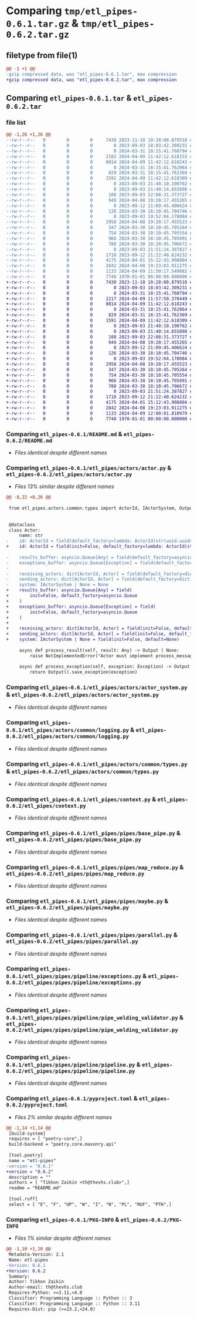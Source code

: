 # Comparing `tmp/etl_pipes-0.6.1.tar.gz` & `tmp/etl_pipes-0.6.2.tar.gz`

## filetype from file(1)

```diff
@@ -1 +1 @@
-gzip compressed data, was "etl_pipes-0.6.1.tar", max compression
+gzip compressed data, was "etl_pipes-0.6.2.tar", max compression
```

## Comparing `etl_pipes-0.6.1.tar` & `etl_pipes-0.6.2.tar`

### file list

```diff
@@ -1,26 +1,26 @@
--rw-r--r--   0        0        0     7430 2023-11-18 10:28:00.879518 etl_pipes-0.6.1/README.md
--rw-r--r--   0        0        0        0 2023-09-03 18:03:42.309231 etl_pipes-0.6.1/etl_pipes/__init__.py
--rw-r--r--   0        0        0        0 2024-03-31 18:15:41.760794 etl_pipes-0.6.1/etl_pipes/actors/__init__.py
--rw-r--r--   0        0        0     2102 2024-04-09 11:42:12.618153 etl_pipes-0.6.1/etl_pipes/actors/actor.py
--rw-r--r--   0        0        0     8014 2024-04-09 11:42:12.618243 etl_pipes-0.6.1/etl_pipes/actors/actor_system.py
--rw-r--r--   0        0        0        0 2024-03-31 18:15:41.762064 etl_pipes-0.6.1/etl_pipes/actors/common/__init__.py
--rw-r--r--   0        0        0      829 2024-03-31 18:15:41.762369 etl_pipes-0.6.1/etl_pipes/actors/common/logging.py
--rw-r--r--   0        0        0     1591 2024-04-09 11:42:12.618309 etl_pipes-0.6.1/etl_pipes/actors/common/types.py
--rw-r--r--   0        0        0        0 2023-09-03 21:40:10.190762 etl_pipes-0.6.1/etl_pipes/common/__init__.py
--rw-r--r--   0        0        0        0 2023-09-03 21:40:14.655898 etl_pipes-0.6.1/etl_pipes/common/utils/__init__.py
--rw-r--r--   0        0        0      108 2023-09-03 22:08:31.373727 etl_pipes-0.6.1/etl_pipes/common/utils/type_hints.py
--rw-r--r--   0        0        0      949 2024-04-08 19:20:17.455265 etl_pipes-0.6.1/etl_pipes/context.py
--rw-r--r--   0        0        0        0 2023-09-12 21:09:45.406624 etl_pipes-0.6.1/etl_pipes/domain/__init__.py
--rw-r--r--   0        0        0      126 2024-03-30 18:10:45.704746 etl_pipes-0.6.1/etl_pipes/domain/types.py
--rw-r--r--   0        0        0        0 2023-09-03 19:52:04.178084 etl_pipes-0.6.1/etl_pipes/pipes/__init__.py
--rw-r--r--   0        0        0     2958 2024-04-08 19:20:17.455523 etl_pipes-0.6.1/etl_pipes/pipes/base_pipe.py
--rw-r--r--   0        0        0      347 2024-03-30 18:10:45.705264 etl_pipes-0.6.1/etl_pipes/pipes/broadcast_parallel.py
--rw-r--r--   0        0        0      754 2024-03-30 18:10:45.705554 etl_pipes-0.6.1/etl_pipes/pipes/map_reduce.py
--rw-r--r--   0        0        0      966 2024-03-30 18:10:45.705891 etl_pipes-0.6.1/etl_pipes/pipes/maybe.py
--rw-r--r--   0        0        0      780 2024-03-30 18:10:45.706672 etl_pipes-0.6.1/etl_pipes/pipes/parallel.py
--rw-r--r--   0        0        0        0 2023-09-03 21:51:24.387827 etl_pipes-0.6.1/etl_pipes/pipes/pipeline/__init__.py
--rw-r--r--   0        0        0     1718 2023-09-12 21:22:40.624232 etl_pipes-0.6.1/etl_pipes/pipes/pipeline/exceptions.py
--rw-r--r--   0        0        0     4175 2024-04-01 15:12:43.908804 etl_pipes-0.6.1/etl_pipes/pipes/pipeline/pipe_welding_validator.py
--rw-r--r--   0        0        0     2042 2024-04-08 19:23:03.911275 etl_pipes-0.6.1/etl_pipes/pipes/pipeline/pipeline.py
--rw-r--r--   0        0        0     1133 2024-04-09 11:50:17.549882 etl_pipes-0.6.1/pyproject.toml
--rw-r--r--   0        0        0     7748 1970-01-01 00:00:00.000000 etl_pipes-0.6.1/PKG-INFO
+-rw-r--r--   0        0        0     7430 2023-11-18 10:28:00.879518 etl_pipes-0.6.2/README.md
+-rw-r--r--   0        0        0        0 2023-09-03 18:03:42.309231 etl_pipes-0.6.2/etl_pipes/__init__.py
+-rw-r--r--   0        0        0        0 2024-03-31 18:15:41.760794 etl_pipes-0.6.2/etl_pipes/actors/__init__.py
+-rw-r--r--   0        0        0     2217 2024-04-09 11:57:50.370449 etl_pipes-0.6.2/etl_pipes/actors/actor.py
+-rw-r--r--   0        0        0     8014 2024-04-09 11:42:12.618243 etl_pipes-0.6.2/etl_pipes/actors/actor_system.py
+-rw-r--r--   0        0        0        0 2024-03-31 18:15:41.762064 etl_pipes-0.6.2/etl_pipes/actors/common/__init__.py
+-rw-r--r--   0        0        0      829 2024-03-31 18:15:41.762369 etl_pipes-0.6.2/etl_pipes/actors/common/logging.py
+-rw-r--r--   0        0        0     1591 2024-04-09 11:42:12.618309 etl_pipes-0.6.2/etl_pipes/actors/common/types.py
+-rw-r--r--   0        0        0        0 2023-09-03 21:40:10.190762 etl_pipes-0.6.2/etl_pipes/common/__init__.py
+-rw-r--r--   0        0        0        0 2023-09-03 21:40:14.655898 etl_pipes-0.6.2/etl_pipes/common/utils/__init__.py
+-rw-r--r--   0        0        0      108 2023-09-03 22:08:31.373727 etl_pipes-0.6.2/etl_pipes/common/utils/type_hints.py
+-rw-r--r--   0        0        0      949 2024-04-08 19:20:17.455265 etl_pipes-0.6.2/etl_pipes/context.py
+-rw-r--r--   0        0        0        0 2023-09-12 21:09:45.406624 etl_pipes-0.6.2/etl_pipes/domain/__init__.py
+-rw-r--r--   0        0        0      126 2024-03-30 18:10:45.704746 etl_pipes-0.6.2/etl_pipes/domain/types.py
+-rw-r--r--   0        0        0        0 2023-09-03 19:52:04.178084 etl_pipes-0.6.2/etl_pipes/pipes/__init__.py
+-rw-r--r--   0        0        0     2958 2024-04-08 19:20:17.455523 etl_pipes-0.6.2/etl_pipes/pipes/base_pipe.py
+-rw-r--r--   0        0        0      347 2024-03-30 18:10:45.705264 etl_pipes-0.6.2/etl_pipes/pipes/broadcast_parallel.py
+-rw-r--r--   0        0        0      754 2024-03-30 18:10:45.705554 etl_pipes-0.6.2/etl_pipes/pipes/map_reduce.py
+-rw-r--r--   0        0        0      966 2024-03-30 18:10:45.705891 etl_pipes-0.6.2/etl_pipes/pipes/maybe.py
+-rw-r--r--   0        0        0      780 2024-03-30 18:10:45.706672 etl_pipes-0.6.2/etl_pipes/pipes/parallel.py
+-rw-r--r--   0        0        0        0 2023-09-03 21:51:24.387827 etl_pipes-0.6.2/etl_pipes/pipes/pipeline/__init__.py
+-rw-r--r--   0        0        0     1718 2023-09-12 21:22:40.624232 etl_pipes-0.6.2/etl_pipes/pipes/pipeline/exceptions.py
+-rw-r--r--   0        0        0     4175 2024-04-01 15:12:43.908804 etl_pipes-0.6.2/etl_pipes/pipes/pipeline/pipe_welding_validator.py
+-rw-r--r--   0        0        0     2042 2024-04-08 19:23:03.911275 etl_pipes-0.6.2/etl_pipes/pipes/pipeline/pipeline.py
+-rw-r--r--   0        0        0     1133 2024-04-09 12:00:01.810979 etl_pipes-0.6.2/pyproject.toml
+-rw-r--r--   0        0        0     7748 1970-01-01 00:00:00.000000 etl_pipes-0.6.2/PKG-INFO
```

### Comparing `etl_pipes-0.6.1/README.md` & `etl_pipes-0.6.2/README.md`

 * *Files identical despite different names*

### Comparing `etl_pipes-0.6.1/etl_pipes/actors/actor.py` & `etl_pipes-0.6.2/etl_pipes/actors/actor.py`

 * *Files 13% similar despite different names*

```diff
@@ -8,22 +8,26 @@
 
 from etl_pipes.actors.common.types import ActorId, IActorSystem, Output
 
 
 @dataclass
 class Actor:
     name: str
-    id: ActorId = field(default_factory=lambda: ActorId(str(uuid.uuid4())))
+    id: ActorId = field(init=False, default_factory=lambda: ActorId(str(uuid.uuid4())))
 
-    results_buffer: asyncio.Queue[Any] = field(default_factory=asyncio.Queue)
-    exceptions_buffer: asyncio.Queue[Exception] = field(default_factory=asyncio.Queue)
-
-    receiving_actors: dict[ActorId, Actor] = field(default_factory=dict)
-    sending_actors: dict[ActorId, Actor] = field(default_factory=dict)
-    system: IActorSystem | None = None
+    results_buffer: asyncio.Queue[Any] = field(
+        init=False, default_factory=asyncio.Queue
+    )
+    exceptions_buffer: asyncio.Queue[Exception] = field(
+        init=False, default_factory=asyncio.Queue
+    )
+
+    receiving_actors: dict[ActorId, Actor] = field(init=False, default_factory=dict)
+    sending_actors: dict[ActorId, Actor] = field(init=False, default_factory=dict)
+    system: IActorSystem | None = field(init=False, default=None)
 
     async def process_result(self, result: Any) -> Output | None:
         raise NotImplementedError("Actor must implement process_message method")
 
     async def process_exception(self, exception: Exception) -> Output | None:
         return Output().save_exception(exception)
```

### Comparing `etl_pipes-0.6.1/etl_pipes/actors/actor_system.py` & `etl_pipes-0.6.2/etl_pipes/actors/actor_system.py`

 * *Files identical despite different names*

### Comparing `etl_pipes-0.6.1/etl_pipes/actors/common/logging.py` & `etl_pipes-0.6.2/etl_pipes/actors/common/logging.py`

 * *Files identical despite different names*

### Comparing `etl_pipes-0.6.1/etl_pipes/actors/common/types.py` & `etl_pipes-0.6.2/etl_pipes/actors/common/types.py`

 * *Files identical despite different names*

### Comparing `etl_pipes-0.6.1/etl_pipes/context.py` & `etl_pipes-0.6.2/etl_pipes/context.py`

 * *Files identical despite different names*

### Comparing `etl_pipes-0.6.1/etl_pipes/pipes/base_pipe.py` & `etl_pipes-0.6.2/etl_pipes/pipes/base_pipe.py`

 * *Files identical despite different names*

### Comparing `etl_pipes-0.6.1/etl_pipes/pipes/map_reduce.py` & `etl_pipes-0.6.2/etl_pipes/pipes/map_reduce.py`

 * *Files identical despite different names*

### Comparing `etl_pipes-0.6.1/etl_pipes/pipes/maybe.py` & `etl_pipes-0.6.2/etl_pipes/pipes/maybe.py`

 * *Files identical despite different names*

### Comparing `etl_pipes-0.6.1/etl_pipes/pipes/parallel.py` & `etl_pipes-0.6.2/etl_pipes/pipes/parallel.py`

 * *Files identical despite different names*

### Comparing `etl_pipes-0.6.1/etl_pipes/pipes/pipeline/exceptions.py` & `etl_pipes-0.6.2/etl_pipes/pipes/pipeline/exceptions.py`

 * *Files identical despite different names*

### Comparing `etl_pipes-0.6.1/etl_pipes/pipes/pipeline/pipe_welding_validator.py` & `etl_pipes-0.6.2/etl_pipes/pipes/pipeline/pipe_welding_validator.py`

 * *Files identical despite different names*

### Comparing `etl_pipes-0.6.1/etl_pipes/pipes/pipeline/pipeline.py` & `etl_pipes-0.6.2/etl_pipes/pipes/pipeline/pipeline.py`

 * *Files identical despite different names*

### Comparing `etl_pipes-0.6.1/pyproject.toml` & `etl_pipes-0.6.2/pyproject.toml`

 * *Files 2% similar despite different names*

```diff
@@ -1,14 +1,14 @@
 [build-system]
 requires = [ "poetry-core",]
 build-backend = "poetry.core.masonry.api"
 
 [tool.poetry]
 name = "etl-pipes"
-version = "0.6.1"
+version = "0.6.2"
 description = ""
 authors = [ "Tikhon Zaikin <th@thevhs.club>",]
 readme = "README.md"
 
 [tool.ruff]
 select = [ "E", "F", "UP", "W", "I", "N", "PL", "RUF", "PTH",]
```

### Comparing `etl_pipes-0.6.1/PKG-INFO` & `etl_pipes-0.6.2/PKG-INFO`

 * *Files 1% similar despite different names*

```diff
@@ -1,10 +1,10 @@
 Metadata-Version: 2.1
 Name: etl-pipes
-Version: 0.6.1
+Version: 0.6.2
 Summary: 
 Author: Tikhon Zaikin
 Author-email: th@thevhs.club
 Requires-Python: >=3.11,<4.0
 Classifier: Programming Language :: Python :: 3
 Classifier: Programming Language :: Python :: 3.11
 Requires-Dist: pip (>=23.2,<24.0)
```

